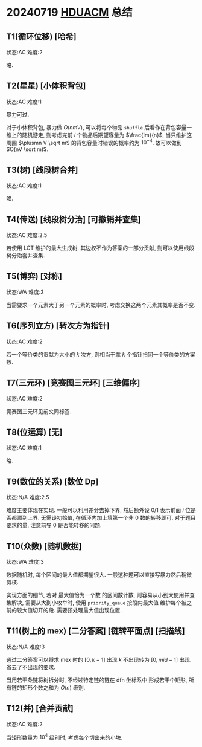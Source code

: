 # 20240719 [HDUACM](https://acm.hdu.edu.cn/contest/problems?cid=1124) 总结

## T1(循环位移) [哈希]

状态:AC 难度:2

略.

## T2(星星) [小体积背包]

状态:AC 难度:1

暴力可过.

对于小体积背包, 暴力做 $O(nmV)$, 可以将每个物品 ``shuffle`` 后看作在背包容量一维上的随机游走, 则考虑完前 $i$ 个物品后期望容量为 $\frac{im}{n}$, 当只维护这周围 $\plusmn V \sqrt m$ 的背包容量时错误的概率约为 $10^{-4}$. 故可以做到 $O(nV \sqrt m)$.

## T3(树) [线段树合并]

状态:AC 难度:1

略.

## T4(传送) [线段树分治] [可撤销并查集]

状态:AC 难度:2.5

若使用 LCT 维护的最大生成树, 其边权不作为答案的一部分贡献, 则可以使用线段树分治套并查集.

## T5(博弈) [对称]

状态:WA 难度:3

当需要求一个元素大于另一个元素的概率时, 考虑交换这两个元素其概率是否不变.

## T6(序列立方) [转次方为指针]

状态:AC 难度:2

若一个等价类的贡献为大小的 $k$ 次方, 则相当于拿 $k$ 个指针扫同一个等价类的方案数.

## T7(三元环) [竞赛图三元环] [三维偏序]

状态:AC 难度:2

竞赛图三元环见前文同标签.

## T8(位运算) [无]

状态:AC 难度:1

略.

## T9(数位的关系) [数位 Dp]

状态:N/A 难度:2.5

难度主要体现在实现. 一般可以利用差分去掉下界, 然后额外设 0/1 表示前面 $i$ 位是否都顶到上界. 无需设初始值, 在循环内加上填第一个非 0 数的转移即可. 对于题目要求的量, 注意前导 0 是否能转移的问题.

## T10(众数) [随机数据]

状态:WA 难度:3

数据随机时, 每个区间的最大值都期望很大. 一般这种题可以直接写暴力然后稍微剪枝.

实现方面的细节, 若对 最大值恰为一个数 的区间数计数, 则容易从小到大使用并查集解决, 需要从大到小枚举时, 使用 ``priority_queue`` 按段内最大值 维护每个被之前的较大值切开的段. 需要预处理最大值出现位置.

## T11(树上的 mex) [二分答案] [链转平面点] [扫描线]

状态:N/A 难度:3

通过二分答案可以将求 mex 时的 $[0, k-1]$ 出现 $k$ 不出现转为 $[0, mid-1]$ 出现. 省去了不出现的要求.

当用若干条链将树拆分时, 不经过特定链的链在 dfn 坐标系中 形成若干个矩形, 所有链的矩形个数之和为 $O(n)$ 级别.

## T12(并) [合并贡献]

状态:AC 难度:2

当矩形数量为 $10^4$ 级别时, 考虑每个切出来的小块.
